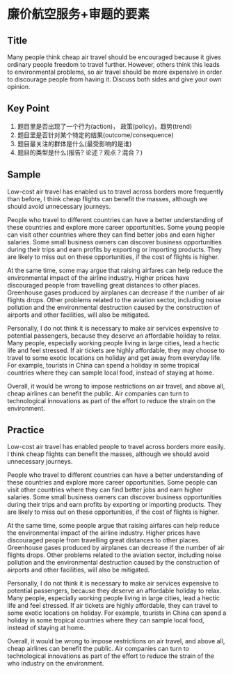 # 廉价航空服务+审题的要素

## Title

Many people think cheap air travel should be encouraged because it gives ordinary people freedom to travel further. However, others think this leads to environmental problems, so air travel should be more expensive in order to discourage people from having it. Discuss both sides and give your own opinion.

## Key Point

1. 题目里是否出现了一个行为(action)， 政策(policy)，趋势(trend)
2. 题目里是否针对某个特定的结果(outcome/consequence)
3. 题目最关注的群体是什么(最受影响的是谁)
4. 题目的类型是什么(报告? 论述？观点？混合？)

## Sample

Low-cost air travel has enabled us to travel across borders more frequently than before, I think cheap flights can benefit the masses, although we should avoid unnecessary journeys.

People who travel to different countries can have a better understanding of these countries and explore more career opportunities. Some young people can visit other countries where they can find better jobs and earn higher salaries. Some small business owners can discover business opportunities during their trips and earn profits by exporting or importing products. They are likely to miss out on these opportunities, if the cost of flights is higher.

At the same time, some may argue that raising airfares can help reduce the environmental impact of the airline industry. Higher prices have discouraged people from travelling great distances to other places. Greenhouse gases produced by airplanes can decrease if the number of air flights drops. Other problems related to the aviation sector, including noise pollution and the environmental destruction caused by the construction of airports and other facilities, will also be mitigated.

Personally, I do not think it is necessary to make air services expensive to potential passengers, because they deserve an affordable holiday to relax. Many people, especially working people living in large cities, lead a hectic life and feel stressed. If air tickets are highly affordable, they may choose to travel to some exotic locations on holiday and get away from everyday life. For example, tourists in China can spend a holiday in some tropical countries where they can sample local food, instead of staying at home.

Overall, it would be wrong to impose restrictions on air travel, and above all, cheap airlines can benefit the public. Air companies can turn to technological innovations as part of the effort to reduce the strain on the environment.

## Practice

Low-cost air travel has enabled people to travel across borders more easily. I think cheap flights can benefit the masses, although we should avoid unnecessary journeys.

People who travel to different countries can have a better understanding of these countries and explore more career opportunities. Some people can visit other countries where they can find better jobs and earn higher salaries. Some small business owners can discover business opportunities during their trips and earn profits by exporting or importing products. They are likely to miss out on these opportunities, if the cost of flights is higher.

At the same time, some people argue that raising airfares can help reduce the environmental impact of the airline industry. Higher prices have discouraged people from travelling great distances to other places. Greenhouse gases produced by airplanes can decrease if the number of air flights drops. Other problems related to the aviation sector, including noise pollution and the environmental destruction caused by the construction of airports and other facilities, will also be mitigated.

Personally, I do not think it is necessary to make air services expensive to potential passengers, because they deserve an affordable holiday to relax. Many people, especially working people living in large cities, lead a hectic life and feel stressed. If air tickets are highly affordable, they can travel to some exotic locations on holiday. For example, tourists in China can spend a holiday in some tropical countries where they can sample local food, instead of staying at home.

Overall, it would be  wrong to impose restrictions on air travel, and above all, cheap airlines can benefit the public. Air companies can turn to technological innovations as part of the effort to reduce the strain of the who industry on the environment.
